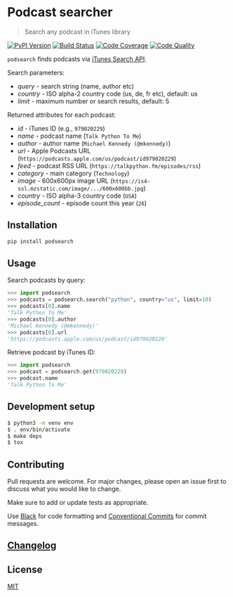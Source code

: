 # Podcast searcher

> Search any podcast in iTunes library

[![PyPI Version][pypi-image]][pypi-url]
[![Build Status][build-image]][build-url]
[![Code Coverage][coverage-image]][coverage-url]
[![Code Quality][quality-image]][quality-url]

`podsearch` finds podcasts via [iTunes Search API](https://developer.apple.com/library/archive/documentation/AudioVideo/Conceptual/iTuneSearchAPI/index.html).

Search parameters:

-   _query_ - search string (name, author etc)
-   _country_ - ISO alpha-2 country code (us, de, fr etc), default: us
-   _limit_ - maximum number or search results, default: 5

Returned attributes for each podcast:

-   _id_ - iTunes ID (e.g., `979020229`)
-   _name_ - podcast name (`Talk Python To Me`)
-   _author_ - author name (`Michael Kennedy (@mkennedy)`)
-   _url_ - Apple Podcasts URL (`https://podcasts.apple.com/us/podcast/id979020229`)
-   _feed_ - podcast RSS URL (`https://talkpython.fm/episodes/rss`)
-   _category_ - main category (`Technology`)
-   _image_ - 600x600px image URL (`https://is4-ssl.mzstatic.com/image/.../600x600bb.jpg`)
-   _country_ - ISO alpha-3 country code (`USA`)
-   _episode_count_ - episode count this year (`26`)

## Installation

```sh
pip install podsearch
```

## Usage

Search podcasts by query:

```python
>>> import podsearch
>>> podcasts = podsearch.search("python", country="us", limit=10)
>>> podcasts[0].name
'Talk Python To Me'
>>> podcasts[0].author
'Michael Kennedy (@mkennedy)'
>>> podcasts[0].url
'https://podcasts.apple.com/us/podcast/id979020229'
```

Retrieve podcast by iTunes ID:

```python
>>> import podsearch
>>> podcast = podsearch.get(979020229)
>>> podcast.name
'Talk Python To Me'
```

## Development setup

```sh
$ python3 -m venv env
$ . env/bin/activate
$ make deps
$ tox
```

## Contributing

Pull requests are welcome. For major changes, please open an issue first to discuss what you would like to change.

Make sure to add or update tests as appropriate.

Use [Black](https://black.readthedocs.io/en/stable/) for code formatting and [Conventional Commits](https://www.conventionalcommits.org/en/v1.0.0-beta.4/) for commit messages.

## [Changelog](CHANGELOG.md)

## License

[MIT](https://choosealicense.com/licenses/mit/)

<!-- Badges -->

[pypi-image]: https://img.shields.io/pypi/v/podsearch
[pypi-url]: https://pypi.org/project/podsearch/
[build-image]: https://github.com/nalgeon/podsearch-py/actions/workflows/build.yml/badge.svg
[build-url]: https://github.com/nalgeon/podsearch-py/actions/workflows/build.yml
[coverage-image]: https://codecov.io/gh/nalgeon/podsearch-py/branch/main/graph/badge.svg
[coverage-url]: https://codecov.io/gh/nalgeon/podsearch-py
[quality-image]: https://api.codeclimate.com/v1/badges/3130fa0ba3b7993fbf0a/maintainability
[quality-url]: https://codeclimate.com/github/nalgeon/podsearch-py